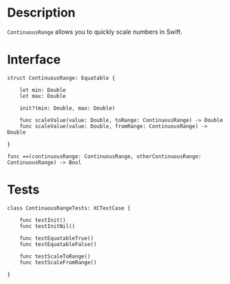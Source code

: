 # Description

`ContinuousRange` allows you to quickly scale numbers in Swift.

# Interface

```
struct ContinuousRange: Equatable {

    let min: Double
    let max: Double

    init?(min: Double, max: Double)
    
    func scaleValue(value: Double, toRange: ContinuousRange) -> Double
    func scaleValue(value: Double, fromRange: ContinuousRange) -> Double
    
}

func ==(continuousRange: ContinuousRange, otherContinuousRange: ContinuousRange) -> Bool
```

# Tests

```
class ContinuousRangeTests: XCTestCase {

    func testInit()
    func testInitNil()
    
    func testEquatableTrue()
    func testEquatableFalse()
    
    func testScaleToRange()
    func testScaleFromRange()
    
}
```
